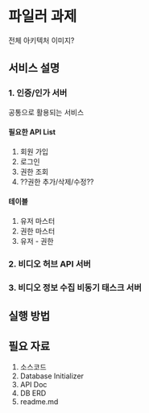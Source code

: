 # 파일러 과제
전체 아키텍처 이미지?
## 서비스 설명
### 1. 인증/인가 서버
공통으로 활용되는 서비스

#### 필요한 API List
1. 회원 가입
2. 로그인
3. 권한 조회
4. ??권한 추가/삭제/수정??

#### 테이블
1. 유저 마스터
2. 권한 마스터
3. 유저 - 권한

### 2. 비디오 허브 API 서버
### 3. 비디오 정보 수집 비동기 태스크 서버

## 실행 방법

## 필요 자료
1. 소스코드
2. Database Initializer
3. API Doc
4. DB ERD
5. readme.md
